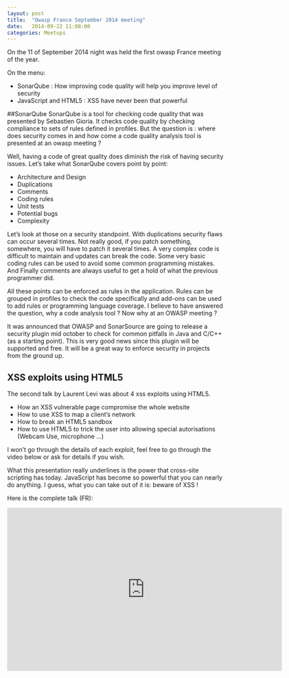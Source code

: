 ```yaml
---
layout: post
title:  "Owasp France September 2014 meeting"
date:   2014-09-22 11:08:00
categories: Meetups
---
```


On the 11 of September 2014 night was held the first owasp France meeting of the year.

On the menu:

* SonarQube : How improving code quality will help you improve level of security
* JavaScript and HTML5 : XSS have never been that powerful

##SonarQube
SonarQube is a tool for checking code quality that was presented by Sebastien Gioria. 
It checks code quality by checking compliance to sets of rules defined in profiles. 
But the question is : where does security comes in and how come a code quality analysis tool is presented at an owasp meeting ?

Well, having a code of great quality does diminish the risk of having security issues. Let’s take what SonarQube covers point by point:

* Architecture and Design
* Duplications
* Comments
* Coding rules
* Unit tests
* Potential bugs
* Complexity

Let’s look at those on a security standpoint. With duplications security flaws can occur several times. 
Not really good, if you patch something, somewhere, you will have to patch it several times. 
A very complex code is difficult to maintain and updates can break the code. Some very basic coding 
rules can be used to avoid some common programming mistakes. And Finally comments are always useful 
to get a hold of what the previous programmer did.

All these points can be enforced as rules in the application. Rules can be grouped in profiles 
to check the code specifically and add-ons can be used to add rules or programming language coverage. 
I believe to have answered the question, why a code analysis tool ? Now why at an OWASP meeting ?

It was announced that OWASP and SonarSource are going to release a security plugin mid october 
to check for common pitfalls in Java and C/C++ (as a starting point). This is very good news 
since this plugin will be supported and free. It will be a great way to enforce security in projects 
from the ground up.

## XSS exploits using HTML5

The second talk by Laurent Levi was about 4 xss exploits using HTML5.

* How an XSS vulnerable page compromise the whole website
* How to use XSS to map a client’s network
* How to break an HTML5 sandbox
* How to use HTML5 to trick the user into allowing special autorisations (Webcam Use, microphone …)

I won’t go through the details of each exploit, feel free to go through the video below or ask for details if you wish.

What this presentation really underlines is the power that cross-site scripting has today. JavaScript has become so powerful that you can nearly do anything. I guess, what you can take out of it is: beware of XSS !

Here is the complete talk (FR):
<iframe src="https://air.mozilla.org/owasp-france-meeting-mozilla-paris/video/" width="640" height="380" frameborder="0" allowfullscreen></iframe>